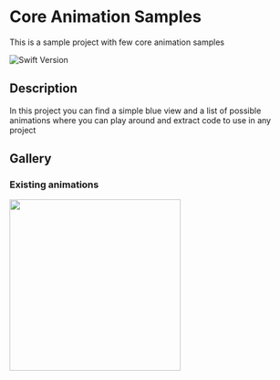 # Core Animation Samples

This is a sample project with few core animation samples

![Swift Version](https://img.shields.io/badge/swift-5.10-orange.svg?style=flat-square)


## Description

In this project you can find a simple blue view and a list of possible animations where you can play around and extract code to use in any project


## Gallery

### Existing animations

<p>
  <img src="https://github.com/gabe351/CoreAnimationSamples/assets/12145021/2ece5806-bb99-4c49-849a-01743d3c0697" width=300>
</p>
